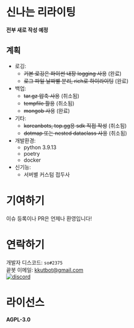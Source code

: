 # 신나는 리라이팅

**전부 새로 작성 예정**


## 계획
- 로깅:
    - ~~기본 로깅은 파이썬 내장 logging 사용~~ (완료)
    - ~~로그 파일 날짜별 분리, rich로 하이라이팅~~ (완료)
- 백업:
    - ~~tar.gz 압축 사용~~ (취소됨)
    - ~~tempfile 활용~~ (취소됨)
    - ~~mongob 사용~~ (완료)
- 기타:
    - ~~koreanbots, top.gg용 sdk 직접 작성~~ (취소됨)
    - ~~dotmap 또는 nested dataclass 사용~~ (취소됨)
- 개발환경:
    - python 3.9.13
    - poetry
    - docker
- 신기능:
    - 서버별 커스텀 접두사


# 기여하기
이슈 등록이나 PR은 언제나 환영입니다!

# 연락하기

개발자 디스코드: ``so#2375``    
끝봇 이메일: [kkutbot@gmail.com](mailto:kkutbot@gmail.com)    
[![discord](https://discordapp.com/api/guilds/702761942217130005/embed.png?style=banner2)](https://discord.gg/z8tRzwf)

# 라이선스

**AGPL-3.0**